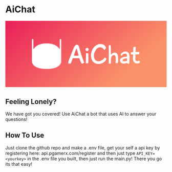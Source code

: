 # AiChat
![alt text](images/cover.png?raw=True)
## Feeling Lonely?
We have got you covered! Use AiChat a bot that uses AI to answer your questions!

## How To Use
Just clone the github repo and make a .env file, get your self a api key by registering here: api.pgamerx.com/register and then just type ```API_KEY=<yourkey>``` in the .env file you built, then just run the main.py! There you go its that easy!
